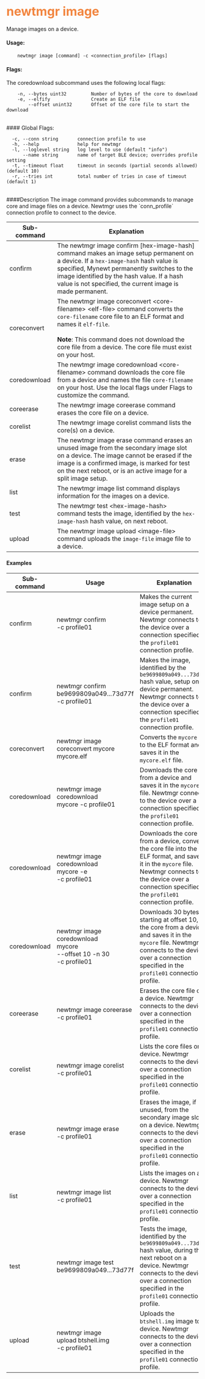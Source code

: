 ## <font color="#F2853F" style="font-size:24pt">newtmgr image </font>
Manage images on a device.

#### Usage:

```no-highlight
    newtmgr image [command] -c <connection_profile> [flags] 
```

#### Flags:
The coredownload subcommand uses the following local flags:

```no-highlight
    -n, --bytes uint32         Number of bytes of the core to download 
    -e, --elfify               Create an ELF file 
        --offset unint32       Offset of the core file to start the download 

```
<br>
#### Global Flags:

```no-highlight
  -c, --conn string       connection profile to use
  -h, --help              help for newtmgr
  -l, --loglevel string   log level to use (default "info")
      --name string       name of target BLE device; overrides profile setting
  -t, --timeout float     timeout in seconds (partial seconds allowed) (default 10)
  -r, --tries int         total number of tries in case of timeout (default 1)
```
<br>
####Description
The image command provides subcommands to manage core and image files on a device.  Newtmgr uses the `conn_profile` connection profile to connect to the device.

Sub-command  | Explanation
-------------| ------------------------
confirm      | The newtmgr image confirm [hex-image-hash] command makes an image setup permanent on a device. If a `hex-image-hash` hash value is specified, Mynewt permanently switches to the image identified by the hash value. If a hash value is not specified, the current image is made permanent.
coreconvert  | The newtmgr image coreconvert &lt;core-filename&gt; &lt;elf-file&gt; command converts the `core-filename` core file to an ELF format and names it `elf-file`. <br><br> **Note**: This command does not download the core file from a device. The core file must exist on your host.
coredownload | The newtmgr image coredownload &lt;core-filename&gt; command downloads the core file from a device and names the file `core-filename` on your host. Use the local flags under Flags to customize the command.
coreerase    | The newtmgr image coreerase command erases the core file on a device.
corelist     | The newtmgr image corelist command lists the core(s) on a device.
erase        | The newtmgr image erase command erases an unused image from the secondary image slot on a device. The image cannot be erased if the image is a confirmed image, is marked for test on the next reboot, or is an active image for a split image setup. | 
list         | The newtmgr image list command displays information for the images on a device.
test         | The newtmgr test &lt;hex-image-hash&gt; command tests the image, identified by the `hex-image-hash` hash value, on next reboot.
upload       | The newtmgr image upload &lt;image-file&gt; command uploads the `image-file` image file to a device.

#### Examples

Sub-command  | Usage                  | Explanation
-------------| -----------------------|-----------------
confirm       | newtmgr confirm<br>-c profile01 | Makes the current image setup on a device permanent.  Newtmgr connects to the device over a connection specified in the `profile01` connection profile.
confirm       | newtmgr confirm<br>be9699809a049...73d77f<br>-c profile01 | Makes the image, identified by the `be9699809a049...73d77f` hash value, setup on a device permanent.  Newtmgr connects to the device over a connection specified in the `profile01` connection profile.
coreconvert    | newtmgr image coreconvert mycore mycore.elf | Converts the `mycore` file to the ELF format and saves it in the `mycore.elf` file.
coredownload | newtmgr image coredownload <br>mycore -c profile01 | Downloads the core from a device and saves it in the `mycore` file.   Newtmgr connects to the device over a connection specified in the `profile01` connection profile.
coredownload | newtmgr image coredownload <br>mycore -e <br>-c profile01 | Downloads the core from a device, converts the core file into the ELF format, and saves it in the `mycore` file.   Newtmgr connects to the device over a connection specified in the `profile01` connection profile.
coredownload | newtmgr image coredownload <br>mycore <br>--offset 10 -n 30<br>-c profile01 | Downloads 30 bytes, starting at offset 10, of the core from a device and saves it in the `mycore` file.   Newtmgr connects to the device over a connection specified in the `profile01` connection profile.
coreerase    | newtmgr image coreerase <br>-c profile01 | Erases the core file on a device.  Newtmgr connects to the device over a connection specified in the `profile01` connection profile.
corelist     | newtmgr image corelist<br>-c profile01 | Lists the core files on a device.  Newtmgr connects to the device over a connection specified in the `profile01` connection profile.
erase     | newtmgr image erase<br>-c profile01 | Erases the image, if unused, from the secondary image slot on a device.  Newtmgr connects to the device over a connection specified in the `profile01` connection profile.
list         | newtmgr image list<br>-c profile01 | Lists the images on a device.  Newtmgr connects to the device over a connection specified in the `profile01` connection profile.
test         | newtmgr image test <br>be9699809a049...73d77f | Tests the image, identified by the `be9699809a049...73d77f` hash value, during the next reboot on a device. Newtmgr connects to the device over a connection specified in the `profile01` connection profile.  
upload       | newtmgr image <br>upload btshell.img<br>-c profile01 | Uploads the `btshell.img` image to a device.  Newtmgr connects to the device over a connection specified in the `profile01` connection profile.
